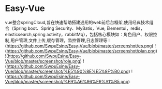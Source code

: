 # Easy-Vue
vue整合springCloud,旨在快速帮助搭建通用的web前后台框架,使用经典技术组合（Spring boot、Spring Security、MyBatis，Vue, Elementui，redis，elasticsearch,spring activity，rabbitMq），包括核心模块如：角色用户、权限控制,用户管理,文件上传,缓存管理，监控管理,日志管理等
!(https://github.com/SwpuEsine/Easy-Vue/blob/master/screenshot/es.png)
!(https://github.com/SwpuEsine/Easy-Vue/blob/master/screenshot/plan.png)
!(https://github.com/SwpuEsine/Easy-Vue/blob/master/screenshot/role.png)
!(https://github.com/SwpuEsine/Easy-Vue/blob/master/screenshot/%E5%90%8E%E5%8F%B0.png)
!(https://github.com/SwpuEsine/Easy-Vue/blob/master/screenshot/%E9%A6%96%E9%A1%B5.png)

